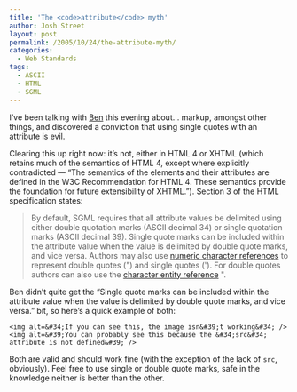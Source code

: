 ```yaml
---
title: 'The <code>attribute</code> myth'
author: Josh Street
layout: post
permalink: /2005/10/24/the-attribute-myth/
categories:
  - Web Standards
tags:
  - ASCII
  - HTML
  - SGML
---
```

I&#8217;ve been talking with [Ben][1] this evening about&#8230; markup, amongst other things, and discovered a conviction that using single quotes with an attribute is evil.

Clearing this up right now: it&#8217;s not, either in HTML 4 or XHTML (which retains much of the semantics of HTML 4, except where explicitly contradicted &#8212; &#8220;The semantics of the elements and their attributes are defined in the W3C Recommendation for HTML 4. These semantics provide the foundation for future extensibility of XHTML.&#8221;). Section 3 of the HTML specification states:

<blockquote cite="http://www.w3.org/TR/REC-html40/intro/sgmltut.html#h-3.2.2">
  <p>
    By default, SGML requires that all attribute values be delimited using either double quotation marks (ASCII decimal 34) or single quotation marks (ASCII decimal 39). Single quote marks can be included within the attribute value when the value is delimited by double quote marks, and vice versa. Authors may also use <a href="http://www.w3.org/TR/REC-html40/intro/sgmltut.html#character-entities">numeric character references</a> to represent double quotes (&#34;) and single quotes (&#39;). For double quotes authors can also use the <a href="http://www.w3.org/TR/REC-html40/intro/sgmltut.html#character-entities">character entity reference</a> &quot;.
  </p>
</blockquote>

Ben didn&#8217;t quite get the &#8220;Single quote marks can be included within the attribute value when the value is delimited by double quote marks, and vice versa.&#8221; bit, so here&#8217;s a quick example of both:

`<img alt=&#34;If you can see this, the image isn&#39;t working&#34; />`  
`<img alt=&#39;You can probably see this because the &#34;src&#34; attribute is not defined&#39; />`

Both are valid and should work fine (with the exception of the lack of `src`, obviously). Feel free to use single or double quote marks, safe in the knowledge neither is better than the other.

 [1]: http://www.kitten-man.com/